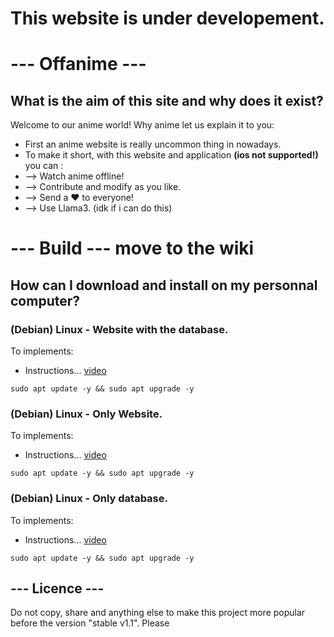 # **This website is under developement.**

# --- Offanime ---

## What is the aim of this site and why does it exist?

Welcome  to our anime world! Why anime let us explain it to you:
  - First an anime website is really uncommon thing in nowadays.
  - To make it short, with this website and application **(ios not supported!)** you can :
  -   --> Watch anime offline!
  -   --> Contribute and modify as you like.
  -   --> Send a ♥️ to everyone!
  -   --> Use Llama3. (idk if i can do this)

# --- Build --- move to the wiki

## How can I download and install on my personnal computer?

### **(Debian) Linux - Website with the database.**

To implements: 
- Instructions... [video](https://alinkofavideo.com/explaination-of-website-and-database/)

```
sudo apt update -y && sudo apt upgrade -y
```

### **(Debian) Linux - Only Website.**

To implements: 
- Instructions... [video](https://alinkofavideo.com/explaination-of-website/)

```
sudo apt update -y && sudo apt upgrade -y
```

### **(Debian) Linux - Only database.** 

To implements: 
- Instructions... [video](https://alinkofavideo.com/explaination-of-database/)

```
sudo apt update -y && sudo apt upgrade -y
```

## --- Licence ---

Do not copy, share and anything else to make this project more popular before the version "stable v1.1". Please

